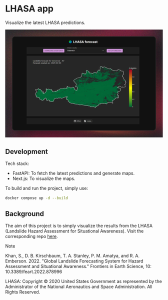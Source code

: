 # LHASA app

Visualize the latest LHASA predictions.

![](screenshot/screenshot.png)

## Development

Tech stack:

- FastAPI: To fetch the latest predictions and generate maps.
- Next.js: To visualize the maps.

To build and run the project, simply use:

```bash
docker compose up -d --build
```

## Background

The aim of this project is to simply visualize the results from the LHASA
(Landslide Hazard Assessment for Situational Awareness). Visit the corresponding
repo [here](https://github.com/nasa/LHASA).

> [!NOTE]
> Khan, S., D. B. Kirschbaum, T. A. Stanley, P. M. Amatya, and R. A. Emberson. 2022. "Global Landslide Forecasting System for Hazard Assessment and Situational Awareness." Frontiers in Earth Science, 10: 10.3389/feart.2022.878996

LHASA:
Copyright © 2020 United States Government as represented by the Administrator of the National Aeronautics and Space Administration. All Rights Reserved.